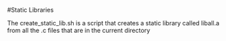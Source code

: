 #Static Libraries

The create_static_lib.sh is a script that creates a static library called liball.a from all the .c files that are in the current directory
